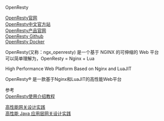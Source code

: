 OpenResty  

[OpenResty官网](https://openresty.org/en/)  
[OpenResty中文官方站](https://openresty.org/cn/)  
[OpenResty产品官网](https://openresty.com.cn/cn/)  
[OpenResty Github](https://github.com/openresty/openresty)  
[OpenResty Docker](https://hub.docker.com/r/openresty/openresty/)  

OpenResty(又称：ngx_openresty) 是一个基于 NGINX 的可伸缩的 Web 平台  
可以简单理解为，OpenResty = Nginx + Lua


High Performance Web Platform Based on Nginx and LuaJIT

OpenResty® 是一款基于Nginx和LuaJIT的高性能Web平台




参考  
[OpenResty使用介绍教程](https://www.runoob.com/w3cnote/openresty-intro.html)  

[高性能网关设计实践](https://mp.weixin.qq.com/s/oAh5IojX_iz01nbf8mJMSQ)  
[高性能 Java 应用层网关设计实践](https://mp.weixin.qq.com/s/k8dI6FU78JcgGUGOVTAt4w)  


